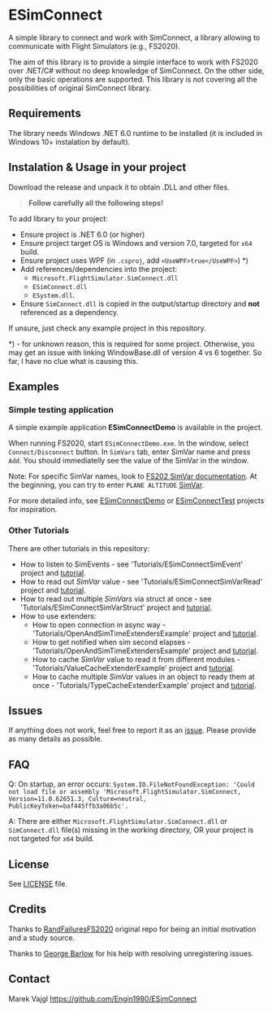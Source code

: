 # ESimConnect

A simple library to connect and work with SimConnect, a library allowing to communicate with Flight Simulators (e.g., FS2020).

The aim of this library is to provide a simple interface to work with FS2020 over .NET/C# without no deep knowledge of SimConnect. On the other side, only the basic operations are supported. This library is not covering all the possibilities of original SimConnect library.

## Requirements

The library needs Windows .NET 6.0 runtime to be installed (it is included in Windows 10+ instalation by default).

## Instalation & Usage in your project

Download the release and unpack it to obtain .DLL and other files. 

> **Follow carefully all the following steps!**

To add library to your project:
* Ensure project is .NET 6.0 (or higher)
* Ensure project target OS is Windows and version 7.0, targeted for `x64` build.
* Ensure project uses WPF (in `.csproj`, add `<UseWPF>true</UseWPF>`) *)
* Add references/dependencies into the project:
  * `Microsoft.FlightSimulator.SimConnect.dll` 
  * `ESimConnect.dll`
  * `ESystem.dll`.
* Ensure `SimConnect.dll` is copied in the output/startup directory and **not** referenced as a dependency.

If unsure, just check any example project in this repository.

*) - for unknown reason, this is required for some project. Otherwise, you may get an issue with linking WindowBase.dll of version 4 vs 6 together. So far, I have no clue what is causing this. 

## Examples

### Simple testing application

A simple example application __ESimConnectDemo__ is available in the project. 

When running FS2020, start `ESimConnectDemo.exe`. In the window, select `Connect/Disconnect` button. In `SimVars` tab, enter SimVar name and press `Add`. You should immediatelly see the value of the SimVar in the window.

Note: For specific SimVar names, look to [FS202 SimVar documentation](https://docs.flightsimulator.com/html/Programming_Tools/SimVars/Simulation_Variables.htm). At the beginning, you can try to enter `PLANE ALTITUDE` [SimVar](https://docs.flightsimulator.com/html/Programming_Tools/SimVars/Aircraft_SimVars/Aircraft_Misc_Variables.htm#PLANE_ALTITUDE).

For more detailed info, see [ESimConnectDemo](https://github.com/Engin1980/ESimConnect/tree/master/ESimConnectDemo) or [ESimConnectTest](https://github.com/Engin1980/ESimConnect/blob/master/ESimConnectTest/Tests/ValuesTest.cs) projects for inspiration.

### Other Tutorials
There are other tutorials in this repository:
* How to listen to SimEvents - see 'Tutorials/ESimConnectSimEvent' project and [tutorial](Tutorials/ESimConnectSimEvent/readme.md).
* How to read out _SimVar_ value - see 'Tutorials/ESimConnectSimVarRead' project and [tutorial](Tutorials/ESimConnectSimVarRead/readme.md).
* How to read out multiple _SimVars_ via struct at once - see 'Tutorials/ESimConnectSimVarStruct' project and [tutorial](Tutorials/ESimConnectSimVarStruct/readme.md).
* How to use extenders:
  * How to open connection in async way - 'Tutorials/OpenAndSimTimeExtendersExample' project and [tutorial](Tutorials/OpenAndSimTimeExtendersExample/readme.md).
  * How to get notified when sim second elapses - 'Tutorials/OpenAndSimTimeExtendersExample' project and [tutorial](Tutorials/OpenAndSimTimeExtendersExample/readme.md).
  * How to cache _SimVar_ value to read it from different modules - 'Tutorials/ValueCacheExtenderExample' project and [tutorial](Tutorials/ValueCacheExtenderExample/readme.md).
  * How to cache multiple _SimVar_ values in an object to ready them at once - 'Tutorials/TypeCacheExtenderExample' project and [tutorial](Tutorials/TypeCacheExtenderExample/readme.md).


## Issues

If anything does not work, feel free to report it as an [issue](https://github.com/Engin1980/ESimConnect/issues). Please provide as many details as possible.

## FAQ

Q: On startup, an error occurs: `System.IO.FileNotFoundException: 'Could not load file or assembly 'Microsoft.FlightSimulator.SimConnect, Version=11.0.62651.3, Culture=neutral, PublicKeyToken=baf445ffb3a06b5c'.`

A: There are either `Microsoft.FlightSimulator.SimConnect.dll` or 
`SimConnect.dll` file(s) missing in the working directory, OR your project is not targeted for `x64` build.

## License

See [LICENSE](https://github.com/Engin1980/ESimConnect/blob/master/LICENSE) file.

## Credits

Thanks to [RandFailuresFS2020](https://github.com/kanaron/RandFailuresFS2020) original repo for being an initial motivation and a study source.

Thanks to [George Barlow](https://github.com/GeorgeBarlow) for his help with resolving unregistering issues.

## Contact

Marek Vajgl
https://github.com/Engin1980/ESimConnect
